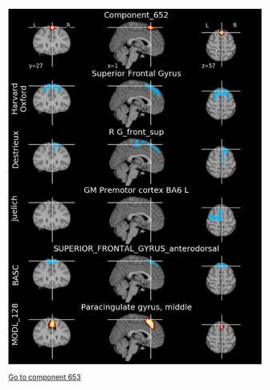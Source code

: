 


![652](preliminary/652.jpg "Component 652")

[Go to component 653](https://parietal-inria.github.io/MODL_atlas/1024/653 "Component 653")